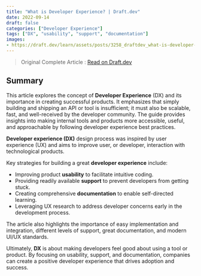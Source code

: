```yaml
---
title: "What is Developer Experience? | Draft.dev"
date: 2022-09-14
draft: false
categories: ["Developer Experience"]
tags: ["DX", "usability", "support", "documentation"]
images:
- https://draft.dev/learn/assets/posts/3258_draftdev_what-is-developer-experience_1200x2280_option-1-1-.png
---
```


> Original Complete Article : [Read on Draft.dev](https://draft.dev/learn/what-is-developer-experience)

## Summary

This article explores the concept of **Developer Experience** (DX) and its importance in creating successful products. It emphasizes that simply building and shipping an API or tool is insufficient; it must also be scalable, fast, and well-received by the developer community. The guide provides insights into making internal tools and products more accessible, useful, and approachable by following developer experience best practices.

**Developer experience (DX)** design process was inspired by user experience (UX) and aims to improve user, or developer, interaction with technological products.

Key strategies for building a great **developer experience** include:

*   Improving product **usability** to facilitate intuitive coding.
*   Providing readily available **support** to prevent developers from getting stuck.
*   Creating comprehensive **documentation** to enable self-directed learning.
*   Leveraging UX research to address developer concerns early in the development process.

The article also highlights the importance of easy implementation and integration, different levels of support, great documentation, and modern UI/UX standards.

Ultimately, **DX** is about making developers feel good about using a tool or product. By focusing on usability, support, and documentation, companies can create a positive developer experience that drives adoption and success.

